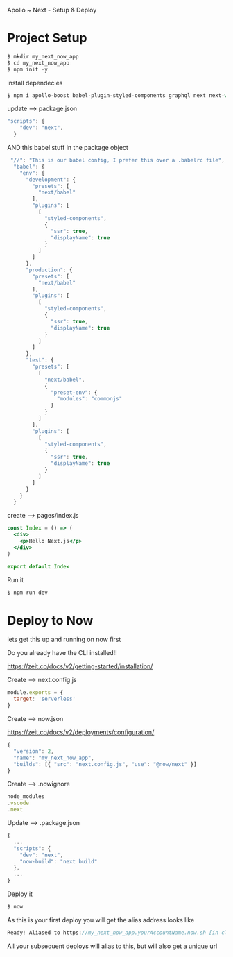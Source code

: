 Apollo ~ Next - Setup & Deploy

Project Setup
=============

```jsx
$ mkdir my_next_now_app
$ cd my_next_now_app
$ npm init -y
```

install dependecies

```jsx
$ npm i apollo-boost babel-plugin-styled-components graphql next next-with-apollo react react-apollo react-dom styled-components styled-normalize
```

update —\> package.json

```jsx
"scripts": {
    "dev": "next",
  }
```

AND this babel stuff in the package object

```jsx
 "//": "This is our babel config, I prefer this over a .babelrc file",
  "babel": {
    "env": {
      "development": {
        "presets": [
          "next/babel"
        ],
        "plugins": [
          [
            "styled-components",
            {
              "ssr": true,
              "displayName": true
            }
          ]
        ]
      },
      "production": {
        "presets": [
          "next/babel"
        ],
        "plugins": [
          [
            "styled-components",
            {
              "ssr": true,
              "displayName": true
            }
          ]
        ]
      },
      "test": {
        "presets": [
          [
            "next/babel",
            {
              "preset-env": {
                "modules": "commonjs"
              }
            }
          ]
        ],
        "plugins": [
          [
            "styled-components",
            {
              "ssr": true,
              "displayName": true
            }
          ]
        ]
      }
    }
  }
```

create —\> pages/index.js

```jsx
const Index = () => (
  <div>
    <p>Hello Next.js</p>
  </div>
)

export default Index
```

Run it

```jsx
$ npm run dev
```

Deploy to Now
=============

lets get this up and running on now first 

Do you already have the CLI installed!!

<https://zeit.co/docs/v2/getting-started/installation/>

Create —\> next.config.js

```jsx
module.exports = {
  target: 'serverless'
}
```

Create —\> now.json

<https://zeit.co/docs/v2/deployments/configuration/>

```jsx
{
  "version": 2,
  "name": "my_next_now_app",
  "builds": [{ "src": "next.config.js", "use": "@now/next" }]
}
```

Create —\> .nowignore

```jsx
node_modules
.vscode
.next
```

Update —\> .package.json

```jsx
{
  ...
  "scripts": {
    "dev": "next",
    "now-build": "next build"
  },
  ...
}
```

Deploy it

```jsx
$ now
```

As this is your first deploy you will get the alias address looks like

```jsx
Ready! Aliased to https://my_next_now_app.yourAccountName.now.sh [in clipboard] [46s]
```

All your subsequent deploys will alias to this, but will also get a unique url
